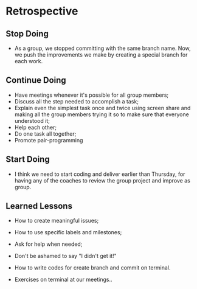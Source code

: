 # Retrospective

<!--
  compare your Development Strategy to your Project Board
  how different was your planned tasks from what you actually built?
  building something very different from your plan is not a bad thing!
  what counts is that you learn from your mistakes and make a better plan next time.
-->

## Stop Doing

<!--
  what did your group do that did not go very well
  agree to stop doing this in the next project
  this could be about anything. communication, code, review, ...
  examples (be specific!):
  - pushing changes directly to master/main branch
  - claiming more issues at once than you can finish
-->

- As a group, we stopped committing with the same branch name. Now, we push the improvements we make by creating a special branch for each work.

## Continue Doing

<!--
  what did your group that worked well
  agree to keep doing these in the next project
  this could be about anything. communication, code, review, ...
  examples (be specific!):
  - making small, well-named commits
  - using the `help-wanted` label
-->

- Have meetings whenever it's possible for all group members;
- Discuss all the step needed to accomplish a task;
- Explain even the simplest task once and twice using screen share and making all the group members trying it so to make sure that everyone understood it;
- Help each other;
- Do one task all together;
- Promote pair-programming

## Start Doing

<!--
  what ideas does your group have for making a better project next time?
  agree to give these things a try in the next project
  this could be about anything. communication, code, review, ...
  examples (be specific!):
  - use @mentions more often
  - use the github integration in slack. /github
-->

- I think we need to start coding and deliver earlier than Thursday, for having any of the coaches to review the group project and improve as group.

## Learned Lessons

<!--
  what cool things or general lessons has your team learned?
  This can be about anything! code, collaboration, git, github, ...
-->

- How to create meaningful issues;
- How to use specific labels and milestones;

- Ask for help when needed;
- Don't be ashamed to say "I didn't get it!"

- How to write codes for create branch and commit on terminal.
- Exercises on terminal at our meetings..
